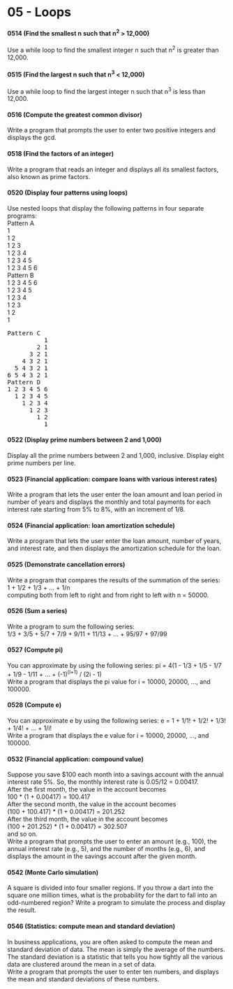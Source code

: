 # 05 - Loops
#### 0514 (Find the smallest n such that n<sup>2</sup> > 12,000)
Use a while loop to find the smallest integer n such that n<sup>2</sup> is greater than 12,000.
#### 0515 (Find the largest n such that n<sup>3</sup> < 12,000)
Use a while loop to find the largest integer n such that n<sup>3</sup> is less than 12,000.
#### 0516 (Compute the greatest common divisor)
Write a program that prompts the user to enter two positive integers and displays the gcd.
#### 0518 (Find the factors of an integer)
Write a program that reads an integer and displays all its smallest factors, also known as prime factors.
#### 0520 (Display four patterns using loops) 
Use nested loops that display the following patterns in four separate programs:  
Pattern A  
1  
1 2  
1 2 3  
1 2 3 4  
1 2 3 4 5  
1 2 3 4 5 6  
Pattern B  
1 2 3 4 5 6   
1 2 3 4 5   
1 2 3 4   
1 2 3   
1 2   
1   
<pre>
Pattern C
          1 
        2 1 
      3 2 1 
    4 3 2 1 
  5 4 3 2 1 
6 5 4 3 2 1 
Pattern D
1 2 3 4 5 6 
  1 2 3 4 5 
    1 2 3 4 
      1 2 3 
        1 2 
          1 
</pre>
#### 0522 (Display prime numbers between 2 and 1,000) 
Display all the prime numbers between 2 and 1,000, inclusive. Display eight prime numbers
per line.
#### 0523 (Financial application: compare loans with various interest rates)
Write a program that lets the user enter the loan amount and loan period in number of years
and displays the monthly and total payments for each interest rate starting from
5% to 8%, with an increment of 1/8.
#### 0524 (Financial application: loan amortization schedule)
Write a program that lets the user enter the loan amount, number of years, and interest rate, and then displays the amortization schedule for the loan.
#### 0525 (Demonstrate cancellation errors) 
Write a program that compares the results of the summation of the series:  
 1 + 1/2 + 1/3 + ... + 1/n  
 computing both from left to right and from right to left with n = 50000.
#### 0526 (Sum a series) 
Write a program to sum the following series:  
1/3 + 3/5 + 5/7 + 7/9 + 9/11 + 11/13 + ... + 95/97 + 97/99
#### 0527 (Compute pi)
You can approximate by using the following series:
pi = 4(1 - 1/3 + 1/5 - 1/7 + 1/9 - 1/11 + ... + (-1)<sup>(i+1)</sup> / (2i - 1)  
Write a program that displays the pi value for i = 10000, 20000, ..., and 100000.
#### 0528 (Compute e) 
You can approximate e by using the following series:
e = 1 + 1/1! + 1/2! + 1/3! + 1/4! + ... + 1/i!  
Write a program that displays the e value for i = 10000, 20000, ..., and 100000.
#### 0532 (Financial application: compound value) 
Suppose you save $100 each month into a savings account with the annual interest rate 5%. So, the monthly interest rate is 0.05/12 = 0.00417.  
After the first month, the value in the account becomes  
100 * (1 + 0.00417) = 100.417  
After the second month, the value in the account becomes  
(100 + 100.417) * (1 + 0.00417) = 201.252  
After the third month, the value in the account becomes  
(100 + 201.252) * (1 + 0.00417) = 302.507  
and so on.  
Write a program that prompts the user to enter an amount (e.g., 100), the annual
interest rate (e.g., 5), and the number of months (e.g., 6), and displays the amount
in the savings account after the given month.
#### 0542 (Monte Carlo simulation) 
A square is divided into four smaller regions. If you throw a dart into the square one million times, what is the probability for
the dart to fall into an odd-numbered region? Write a program to simulate the
process and display the result.
#### 0546 (Statistics: compute mean and standard deviation) 
In business applications, you are often asked to compute the mean and standard deviation of data. The mean is
simply the average of the numbers. The standard deviation is a statistic that tells
you how tightly all the various data are clustered around the mean in a set of data.  
Write a program that prompts the user to enter ten numbers, and displays the mean and standard deviations
of these numbers.

